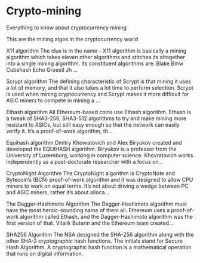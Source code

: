 # Crypto-mining
Everything to know about cryptocurrency  mining


This are the mining algos in the cryptocurrency world

X11 algorithm 
The clue is in the name – X11 algorithm is basically a mining algorithm which takes eleven other algorithms and stitches its altogether into a single mining algorithm. Its constituent algorithms are: Blake Bmw Cubehash Echo Groestl Jh ...

Scrypt algorithm
The defining characteristic of Scrypt is that mining it uses a lot of memory, and that it also takes a lot time to perform selection. Scrypt is used when mining cryptocurrency and Scrypt makes it more difficult for ASIC miners to compete in mining a ...

Ethash algorithm
All Ethereum-based coins use Ethash algorithm. Ethash is a tweak of SHA3-256, SHA3-512 algorithms to try and make mining more resistant to ASICs, but still easy enough so that the network can easily verify it. It’s a proof-of-work algorithm, th...

Equihash algorithm
Dmitry Khovratovich and Alex Biryukov created and developed the EQUIHASH algorithm. Biryukov is a professor from the University of Luxemburg, working in computer science. Khovratovich works independently as a post-doctorate researcher with a focus on...

CryptoNight Algorithm
The CryptoNight algorithm is CryptoNote and Bytecoin’s (BCN) proof-of-work algorithm and it was designed to allow CPU miners to work on equal terms. It’s not about driving a wedge between PC and ASIC miners, rather it’s about alloca...

The Dagger-Hashimoto Algorithm
The Dagger-Hashimoto algorithm must have the most heroic-sounding name of them all. Ethereum uses a proof-of-work algorithm called Ethash, and the Dagger-Hashimoto algorithm was the first version of that. Vitalik Buterin and the Ethereum team created...

SHA256 Algorithm
The NSA designed the SHA-256 algorithm along with the other SHA-2 cryptographic hash functions. The initials stand for Secure Hash Algorithm. A cryptographic hash function is a mathematical operation that runs on digital information.
